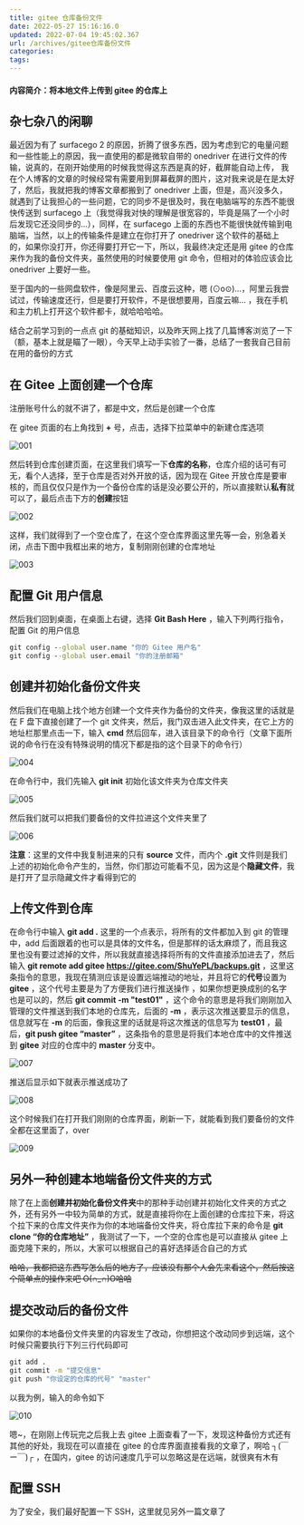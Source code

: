 ```yaml
---
title: gitee 仓库备份文件
date: 2022-05-27 15:16:16.0
updated: 2022-07-04 19:45:02.367
url: /archives/gitee仓库备份文件
categories: 
tags: 
---
```




#### 内容简介：将本地文件上传到 gitee 的仓库上

<!--more-->

## 杂七杂八的闲聊

最近因为有了 surfacego 2 的原因，折腾了很多东西，因为考虑到它的电量问题和一些性能上的原因，我一直使用的都是微软自带的 onedriver 在进行文件的传输，说真的，在刚开始使用的时候我觉得这东西是真的好，截屏能自动上传， 我在个人博客的文章的时候经常有需要用到屏幕截屏的图片，这对我来说是在是太好了，然后，我就把我的博客文章都搬到了 onedriver 上面，但是，高兴没多久，就遇到了让我担心的一些问题，它的同步不是很及时，我在电脑端写的东西不能很快传送到 surfacego 上（我觉得我对快的理解是很宽容的，毕竟是隔了一个小时后发现它还没同步的...），同样，在 surfacego 上面的东西也不能很快就传输到电脑端，当然，以上的传输条件是建立在你打开了 onedriver 这个软件的基础上的，如果你没打开，你还得要打开它一下，所以，我最终决定还是用 gitee 的仓库来作为我的备份文件夹，虽然使用的时候要使用 git 命令，但相对的体验应该会比 onedriver 上要好一些。

至于国内的一些网盘软件，像是阿里云、百度云这种，嗯 (⊙o⊙)…，阿里云我尝试过，传输速度还行，但是要打开软件，不是很想要用，百度云嘛... ，我在手机和主力机上打开这个软件都卡，就哈哈哈哈。

结合之前学习到的一点点 git 的基础知识，以及昨天网上找了几篇博客浏览了一下（额，基本上就是瞄了一眼），今天早上动手实验了一番，总结了一套我自己目前在用的备份的方式

##  在 Gitee 上面创建一个仓库

注册账号什么的就不讲了，都是中文，然后是创建一个仓库

在 gitee 页面的右上角找到 **+** 号，点击，选择下拉菜单中的新建仓库选项

![001](gitee仓库备份文件/001.png)

然后转到仓库创建页面，在这里我们填写一下**仓库的名称**，仓库介绍的话可有可无，看个人选择，至于仓库是否对外开放的话，因为现在 Gitee 开放仓库是要审核的，而且仅仅只是作为一个备份仓库的话是没必要公开的，所以直接默认**私有**就可以了，最后点击下方的**创建**按钮

![002](gitee仓库备份文件/002.png)

这样，我们就得到了一个空仓库了，在这个空仓库界面这里先等一会，别急着关闭，点击下图中我框出来的地方，复制刚刚创建的仓库地址

![003](gitee仓库备份文件/003.png)

## 配置 Git 用户信息

然后我们回到桌面，在桌面上右键，选择 **Git Bash Here** ，输入下列两行指令，配置 Git 的用户信息

~~~cmd
git config --global user.name "你的 Gitee 用户名"
git config --global user.email "你的注册邮箱"
~~~

## 创建并初始化备份文件夹

然后我们在电脑上找个地方创建一个文件夹作为备份的文件夹，像我这里的话就是在 F 盘下直接创建了一个 git 文件夹，然后，我门双击进入此文件夹，在它上方的地址栏那里点击一下，输入 **cmd** 然后回车，进入该目录下的命令行（文章下面所说的命令行在没有特殊说明的情况下都是指的这个目录下的命令行）

![004](gitee仓库备份文件/004.png)

在命令行中，我们先输入 **git init** 初始化该文件夹为仓库文件夹

![005](gitee仓库备份文件/005.png)

然后我们就可以把我们要备份的文件拉进这个文件夹里了

![006](gitee仓库备份文件/006.png)

**注意**：这里的文件中我复制进来的只有 **source** 文件，而内个 **.git** 文件则是我们上述的初始化命令产生的，当然，你们那边可能看不见，因为这是个**隐藏文件**，我是打开了显示隐藏文件才看得到它的

##  上传文件到仓库

在命令行中输入 **git add .**  这里的一个点表示，将所有的文件都加入到 git 的管理中，add 后面跟着的也可以是具体的文件名，但是那样的话太麻烦了，而且我这里也没有要过滤掉的文件，所以我就直接选择将所有的文件直接添加进去了，然后输入 **git remote add gitee https://gitee.com/ShuYePL/backups.git** ，这里这条指令的意思，我现在猜测应该是设置远端推动的地址，并且将它的**代号**设置为 **gitee** ，这个代号主要是为了方便我们进行推送操作 ，如果你想更换成别的名字也是可以的，然后 **git commit -m "test01"** ，这个命令的意思是将我们刚刚加入管理的文件推送到我们本地的仓库先，后面的 **-m** ，表示这次推送要显示的信息，信息就写在 **-m** 的后面，像我这里的话就是将这次推送的信息写为 **test01** ，最后，**git push gitee “master”** ，这条指令的意思是将我们本地仓库中的文件推送到 **gitee** 对应的仓库中的 **master** 分支中。

![007](gitee仓库备份文件/007.png)

推送后显示如下就表示推送成功了

![008](gitee仓库备份文件/008.png)

这个时候我们在打开我们刚刚的仓库界面，刷新一下，就能看到我们要备份的文件全都在这里面了，over

![009](gitee仓库备份文件/009.png)

##  另外一种创建本地端备份文件夹的方式

除了在上面**创建并初始化备份文件夹**中的那种手动创建并初始化文件夹的方式之外，还有另外一中较为简单的方式，就是直接将你在上面创建的仓库拉下来，将这个拉下来的仓库文件夹作为你的本地端备份文件夹，将仓库拉下来的命令是 **git clone “你的仓库地址”** ，我测试了一下，一个空的仓库也是可以直接从 gitee 上面克隆下来的，所以，大家可以根据自己的喜好选择适合自己的方式

~~哈哈，我都把这东西写怎么后的地方了，应该没有那个人会先来看这个，然后按这个简单点的操作来吧 O(∩_∩)O哈哈~~

## 提交改动后的备份文件

如果你的本地备份文件夹里的内容发生了改动，你想把这个改动同步到远端，这个时候只需要执行下列三行代码即可

~~~cmd
git add .
git commit -m "提交信息"
git push "你设定的仓库的代号" "master"
~~~

以我为例，输入的命令如下

![010](gitee仓库备份文件/010.png)

嗯~，在刚刚上传玩完之后我上去 gitee 上面查看了一下，发现这种备份方式还有其他的好处，我现在可以直接在 gitee 的仓库界面直接看我的文章了，啊哈 ┐(￣ー￣)┌ ，在国内，gitee 的访问速度几乎可以忽略这是在远端，就很爽有木有

## 配置 SSH

为了安全，我们最好配置一下 SSH，这里就见另外一篇文章了